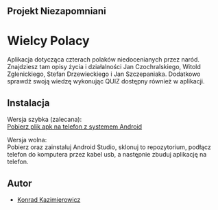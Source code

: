 
## Projekt Niezapomniani
# Wielcy Polacy

Aplikacja dotycząca czterach polaków niedocenianych przez naród. Znajdziesz tam opisy życia i działalności Jan Czochralskiego, Witold Zglenickiego, Stefan Drzewieckiego i Jan Szczepaniaka. Dodatkowo sprawdź swoją wiedzę wykonując QUIZ dostępny również w aplikacji.


## Instalacja

Wersja szybka (zalecana): \
[Pobierz plik apk na telefon z systemem Android](https://drive.google.com/file/d/16PB3OiwGSq24aVa2RXGmtXDqRRoqEk_c/view?usp=drive_link](https://drive.google.com/file/d/16PB3OiwGSq24aVa2RXGmtXDqRRoqEk_c/view?usp=sharing))

Wersja wolna: \
Pobierz oraz zainstaluj Android Studio, sklonuj to repozytorium, podłącz telefon do komputera przez kabel usb, a następnie zbuduj aplikację na telefon.


## Autor

- [Konrad Kazimierowicz](https://github.com/KonradKazimierowicz)

